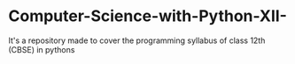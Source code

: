 # Computer-Science-with-Python-XII-
It's a repository made to cover the programming syllabus of class 12th (CBSE) in pythons
